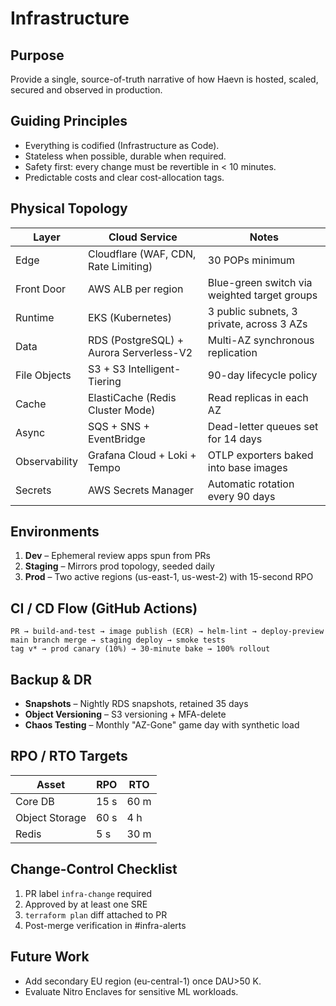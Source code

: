 <!-- docs/Infrastructure.md -->

# Infrastructure

## Purpose
Provide a single, source-of-truth narrative of how Haevn is hosted, scaled, secured and observed in production.

## Guiding Principles
* Everything is codified (Infrastructure as Code).
* Stateless when possible, durable when required.
* Safety first: every change must be revertible in < 10 minutes.
* Predictable costs and clear cost-allocation tags.

## Physical Topology
| Layer | Cloud Service | Notes |
|-------|--------------|-------|
| Edge  | Cloudflare (WAF, CDN, Rate Limiting) | 30 POPs minimum |
| Front Door | AWS ALB per region | Blue-green switch via weighted target groups |
| Runtime | EKS (Kubernetes) | 3 public subnets, 3 private, across 3 AZs |
| Data | RDS (PostgreSQL) + Aurora Serverless-V2 | Multi-AZ synchronous replication |
| File Objects | S3 + S3 Intelligent-Tiering | 90-day lifecycle policy |
| Cache | ElastiCache (Redis Cluster Mode) | Read replicas in each AZ |
| Async | SQS + SNS + EventBridge | Dead-letter queues set for 14 days |
| Observability | Grafana Cloud + Loki + Tempo | OTLP exporters baked into base images |
| Secrets | AWS Secrets Manager | Automatic rotation every 90 days |

## Environments
1. **Dev** – Ephemeral review apps spun from PRs  
2. **Staging** – Mirrors prod topology, seeded daily  
3. **Prod** – Two active regions (us-east-1, us-west-2) with 15-second RPO

## CI / CD Flow (GitHub Actions)
```
PR → build-and-test → image publish (ECR) → helm-lint → deploy-preview
main branch merge → staging deploy → smoke tests
tag v* → prod canary (10%) → 30-minute bake → 100% rollout
```

## Backup & DR
* **Snapshots** – Nightly RDS snapshots, retained 35 days  
* **Object Versioning** – S3 versioning + MFA-delete  
* **Chaos Testing** – Monthly "AZ-Gone" game day with synthetic load

## RPO / RTO Targets
| Asset | RPO | RTO |
|-------|-----|-----|
| Core DB | 15 s | 60 m |
| Object Storage | 60 s | 4 h |
| Redis | 5 s | 30 m |

## Change-Control Checklist
1. PR label `infra-change` required  
2. Approved by at least one SRE  
3. `terraform plan` diff attached to PR  
4. Post-merge verification in #infra-alerts

## Future Work
* Add secondary EU region (eu-central-1) once DAU>50 K.  
* Evaluate Nitro Enclaves for sensitive ML workloads.

